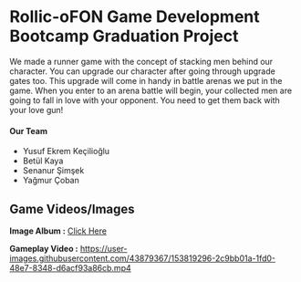 # Rollic-oFON Game Development Bootcamp Graduation Project

We made a runner game with the concept of stacking men behind our character. You can upgrade our character after going through upgrade gates too. This upgrade will come in handy in battle arenas we put in the game. When you enter to an arena battle will begin, your collected men are going to fall in love with your opponent. You need to get them back with your love gun!
#### Our Team

 - Yusuf Ekrem Keçilioğlu
 - Betül Kaya
 - Senanur Şimşek
 - Yağmur Çoban

## Game Videos/Images

**Image Album :** [Click Here](https://imgur.com/a/FhqYTWv)

**Gameplay Video :**
https://user-images.githubusercontent.com/43879367/153819296-2c9bb01a-1fd0-48e7-8348-d6acf93a86cb.mp4

